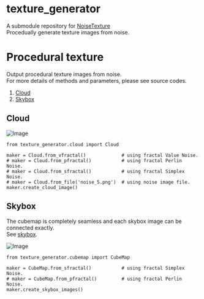 # texture_generator

A submodule repository for [NoiseTexture](https://github.com/taKana671/NoiseTexture)  
Procedually generate texture images from noise.

# Procedural texture
Output procedural texture images from noise.  
For more details of methods and parameters, please see source codes.

1. [Cloud](#cloud)
2. [Skybox](#skybox)

## Cloud
![Image](https://github.com/user-attachments/assets/017ab598-c65c-4a76-9819-470cd78ca941)

```
from texture_generator.cloud import Cloud

maker = Cloud.from_vfractal()             # using fractal Value Noise.
# maker = Cloud.from_pfractal()           # using fractal Perlin Noise.
# maker = Cloud.from_sfractal()           # using fractal Simplex Noise.
# maker = Cloud.from_file('noise_5.png')  # using noise image file.
maker.create_cloud_image()
```


## Skybox
The cubemap is completely seamless and each skybox image can be connected exactly.  
See [skybox](https://github.com/taKana671/skybox).

![Image](https://github.com/user-attachments/assets/a27a2d3c-4dcd-4275-b952-b5691695d0f2)

```
from texture_generator.cubemap import CubeMap

maker = CubeMap.from_sfractal()           # using fractal Simplex Noise.
# maker = CubeMap.from_pfractal()         # using fractal Perlin Noise.
maker.create_skybox_images()
```
